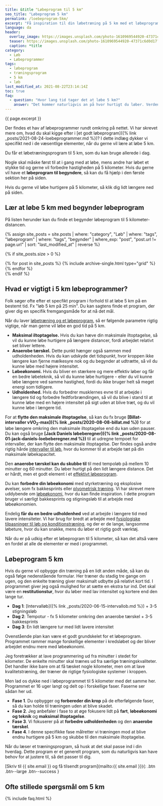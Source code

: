 ```yaml
---
title: &title "Løbeprogram til 5 km"
seo_title: "Løbeprogram 5 km"
permalink: /loebeprogram-5km/
excerpt: "Få inspiration til din løbetræning på 5 km med et løbeprogram. Lær at løbe 5 km eller bliv en hurtigere løber på distancen."
language: da
header:
  overlay_image: https://images.unsplash.com/photo-1610969544920-47371c6d0d17?ixid=MnwxMjA3fDB8MHxwaG90by1wYWdlfHx8fGVufDB8fHx8&ixlib=rb-1.2.1&auto=format&fit=crop&w=1950&q=80
  teaser: https://images.unsplash.com/photo-1610969544920-47371c6d0d17?ixid=MnwxMjA3fDB8MHxwaG90by1wYWdlfHx8fGVufDB8fHx8&ixlib=rb-1.2.1&auto=format&fit=crop&w=400&q=80
  caption: *title
category:
  - Løb
  - Løbeprogrammer
tags:
  - løbeprogram
  - træningsprogram
  - 5 km
  - løb
last_modified_at: 2021-08-22T23:14:14Z
toc: true
faq:
  - question: "Hvor lang tid tager det at løbe 5 km?"
    answer: "Det kommer naturligvis an på hvor hurtigt du løber. Verdensrekorden for mænd er 12:35, mens den for kvinder er 14:11. Mange drømmer om at komme under 20 minutter, men det kan også tage op til en 30-40 minutter, hvis du er begynder. Du kan bruge vores [beregner til løbehastighed](/hastighed/), hvis du kender din gennemsnitsfart."
---
```


{{ page.excerpt }}

Der findes et hav af løbeprogrammer rundt omkring på nettet. Vi har skrevet mere om, hvad du skal kigge efter i [et godt løbeprogram]({% link _posts/2021-08-24-loebeprogrammer.md %})? I dette indlæg dykker vi specifikt ned i de væsentlige elementer, når du gerne vil lære at løbe 5 km.

Du får et løbetræningsprogram til 5 km, som du kan bruge allerede i dag.

Nogle skal måske først til at i gang med at løbe, mens andre har løbet et stykke tid og gerne vil forbedre hastigheden på 5 kilometer. Hvis du gerne vil have et **løbeprogram til begyndere**, så kan du få hjælp i den første sektion her på siden.

Hvis du gerne vil løbe hurtigere på 5 kilometer, så klik dig lidt længere ned på siden.

## Lær at løbe 5 km med begynder løbeprogram

På listen herunder kan du finde et begynder løbeprogram til 5 kilometer-distancen.

{% assign site_posts = site.posts | where: "category", "Løb" | where: "tags", "løbeprogram" | where: "tags", "begynder" | where_exp: "post", "post.url != page.url" | sort: "last_modified_at" | reverse %}

{% if site_posts.size > 0 %}
<div class="feature__wrapper">
  {% for post in site_posts %}
    {% include archive-single.html type="grid" %}
  {% endfor %}
</div>
{% endif %}

## Hvad er vigtigt i 5 km løbeprogrammer?

Folk søger ofte efter et specfikt program i forhold til at løbe 5 km på en bestemt tid. Fx "løb 5 km på 25 min". Du kan sagtens finde et program, der giver dig en specifik fremgangsmåde for at nå det mål.

Når du laver [løbetræning og et løbeprogram](/artikel/kom-i-gang-med-loebetraeningen/), så er følgende parametre rigtig vigtige, når man gerne vil løbe en god tid på 5 km.

- **Maksimal iltoptagelse.** Hvis du kan hæve din maksimale iltoptagelse, så vil du kunne løbe hurtigere på længere distancer, fordi arbejdet relativt set bliver lettere.
- **Anaerobe tærskel.** Dette punkt hænger også sammen med udholdenheden. Hvis du kan udskyde det tidspunkt, hvor kroppen ikke længere kan fjerne mælkesyre nok og du begynder at udtrætte, så vil du kunne løbe med højere intensitet.
- **Løbeøkonomi.** Hvis du bliver en stærkere og mere effektiv løber og får en bedre løbeteknik, så vil du kunne løbe hurtigere - eller du vil kunne løbe længere ved samme hastighed, fordi du ikke bruger helt så meget energi som tidligere.
- **Udholdenhed.** Hvis du forbedrer musklernes evne til at arbejde i længere tid og forbedre fedtforbrændingen, så vil du blive i stand til at kunne løbe med en højere intensitet på sigt uden at blive træt, og du vil kunne løbe i længere tid.

For at **flytte den maksimale iltoptagelse**, så kan du fx bruge **[Billat-intervaller vVO<sub>2</sub>-max]({% link _posts/2020-08-08-billat.md %})** for at løbe længere omkring den maksimale iltoptagelse end du kan uden pauser. Du kan også bruge **[Jack Daniels løbeberegner]({% link _posts/2020-08-01-jack-daniels-loebeberegner.md %})** til at udregne tempoet for intervaller, der kan flytte den maksimale iltoptagelse. Der findes også andre rigtig hårde [intervaller til løb](/intervallob-intervaltraening/), hvor du kommer til at arbejde tæt på din maksimale løbekapacitet.

Den **anaerobe tærskel kan du skubbe til** til med tempoløb på mellem 10 minutter og 60 minutter. Du løber hurtigt på den lidt længere distance. Det er hårdt, men et godt element i et [effektivt løbeprogram](/artikel/det-mest-effektive-loebeprogram-til-forbedre-din-praestation/).

Du kan **forbedre din løbeøkonomi** med styrketræning og eksplosive øvelser, som fx bakkesprints eller [plyometrisk træning](/plyometrisk-traening/). Vi har skrevet mere uddybende om [løbeøkonomi](/lobeokonomi/), hvor du kan finde inspiration. I dette program bruger vi særligt bakkesprints og stigningsløb til at arbejde med løbeøkonomien.

Endelig **får du en bedre udholdenhed** ved at arbejde i længere tid med lavere intensiteter. Vi har brug for bredt at arbejde med [fysiologiske tilpasninger til løb og konditionstræning](/tilpasning-konditionstraening/), og der er de lange, langsomme løbeture, hvor du kan snakke, mens du løber et rigtig godt værktøj.

Når du er på udkig efter et løbeprogram til 5 kilometer, så kan det altså være en fordel at alle de elementer er med i programmet.

## Løbeprogram 5 km

Hvis du gerne vil opbygge din træning på en lidt anden måde, så kan du også følge nedenstående formular. Her træner du stadig tre gange om ugen, og den enkelte træning giver maksimalt udbytte på relativt kort tid. I programmet giver jeg også mulighed for at sætte en ekstra tur ind. Det skal være en **restitutionstur**, hvor du løber med lav intensitet og kortere end den lange tur.

- **Dag 1**: [Intervalløb]({% link _posts/2020-06-15-intervallob.md %}) + 3-5 stigningsløb
- **Dag 2**: Tempotur - fx 5 kilometer omkring den anaerobe tærskel + 3-5 bakkesprints
- **Dag 3**: En lidt længere tur med lidt lavere intensitet

Ovenstående plan kan være et godt grundskelet for et løbeprogram. Programmet rammer mange forskellige elementer i kredsløbet og der bliver arbejdet endnu mere med løbeøkonomi.

Jeg foretrækker at lave programmering ud fra minutter i stedet for kilometer. De enkelte minutter skal trænes ud fra særlige træningskvaliteter. Det handler ikke bare om at få tæsket nogle kilometer, men om at lave kvalitetstræning, der træner de rigtige fysiologiske systemer i kroppen.

Men lad os dykke ned i løbeprogrammet til 5 kilometer med det samme her. Programmet er 16 uger langt og delt op i forskellige faser. Faserne ser sådan her ud.

- **Fase 1**. Du opbygger og **forbereder din krop** på de efterfølgende faser, så du kan holde til træningen uden at blive skadet.
- **Fase 2**. Jeg anbefaler i fase to at øge fokusere lidt på **fart**, **løbeøkonomi og teknik** og **maksimal iltoptagelse**.
- **Fase 3**. Vi fokuserer på at **forbedre udholdenheden** og den **anaerobe tærskel**.
- **Fase 4**. I denne specifikke fase målretter vi træningen mod at blive endnu hurtigere på 5 km og skubbe til den maksimale iltoptagelse.

Når du læser et træningsprogram, så husk at det skal passe ind i din hverdag. Dette program er et generelt program, som du naturligvis kan have behov for at justere til, så det passer til dig.

[Skriv til {{ site.email }} og få tilsendt program](mailto:{{ site.email }}){: .btn .btn--large .btn--success }

## Ofte stillede spørgsmål om 5 km

{% include faq.html %}

